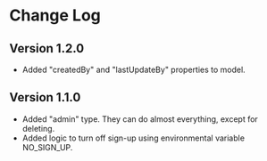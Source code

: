 # Change Log

## Version 1.2.0
- Added "createdBy" and "lastUpdateBy" properties to model.

## Version 1.1.0
- Added "admin" type. They can do almost everything, except for deleting.
- Added logic to turn off sign-up using environmental variable NO_SIGN_UP.
